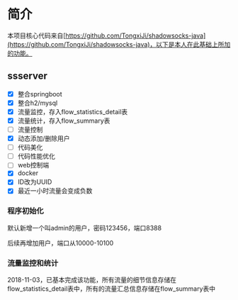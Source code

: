 # 简介
本项目核心代码来自[https://github.com/TongxiJi/shadowsocks-java](https://github.com/TongxiJi/shadowsocks-java)，以下是本人在此基础上所加的功能。

## ssserver

- [x] 整合springboot
- [x] 整合h2/mysql
- [x] 流量监控，存入flow_statistics_detail表
- [x] 流量统计，存入flow_summary表
- [ ] 流量控制
- [x] 动态添加/删除用户
- [ ] 代码美化
- [ ] 代码性能优化
- [ ] web控制端
- [x] docker
- [x] ID改为UUID
- [x] 最近一小时流量会变成负数

### 程序初始化
默认新增一个叫admin的用户，密码123456，端口8388

后续再增加用户，端口从10000-10100

### 流量监控和统计
2018-11-03，已基本完成该功能，所有流量的细节信息存储在flow_statistics_detail表中，所有的流量汇总信息存储在flow_summary表中
